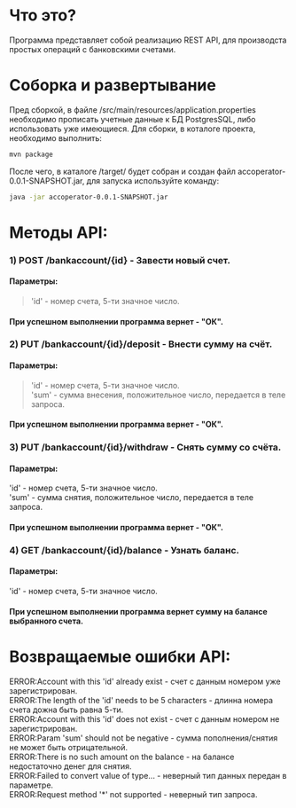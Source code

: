 # Что это?
Программа представляет собой реализацию REST API, для производста простых операций с банковскими счетами.

# Соборка и развертывание
Пред сборкой, в файле /src/main/resources/application.properties необходимо прописать учетные данные к БД PostgresSQL, либо использовать уже имеющиеся.
Для сборки, в коталоге проекта, необходимо выполнить:
```bash
mvn package
```
После чего, в каталоге /target/ будет собран и создан файл accoperator-0.0.1-SNAPSHOT.jar, для запуска используйте команду:
```bash
java -jar accoperator-0.0.1-SNAPSHOT.jar
```

# Методы API:
### 1) POST /bankaccount/{id} - Завести новый счет.  
  #### Параметры:  
  >'id' - номер счета, 5-ти значное число.  
  #### При успешном выполнении программа вернет - "ОК".  
  
### 2) PUT /bankaccount/{id}/deposit - Внести сумму на счёт.  
  #### Параметры:  
   >'id' - номер счета, 5-ти значное число.  
   >'sum' - сумма внесения, положительное число, передается в теле запроса.  
  #### При успешном выполнении программа вернет - "ОК".  
  
### 3) PUT /bankaccount/{id}/withdraw - Снять сумму со счёта.  
  #### Параметры:  
  'id' - номер счета, 5-ти значное число.  
  'sum' - сумма снятия, положительное число, передается в теле запроса. 
  #### При успешном выполнении программа вернет - "ОК".  
  
### 4) GET /bankaccount/{id}/balance - Узнать баланс.  
  #### Параметры:  
  'id' - номер счета, 5-ти значное число.  
  #### При успешном выполнении программа вернет сумму на балансе выбранного счета.  
  
  # Возвращаемые ошибки API:
  ERROR:Account with this 'id' already exist - счет с данным номером уже зарегистрирован.  
  ERROR:The length of the 'id' needs to be 5 characters - длинна номера счета дожна быть равна 5-ти.  
  ERROR:Account with this 'id' does not exist - счет с данным номером не зарегистрирован.  
  ERROR:Param 'sum' should not be negative - сумма пополнения/снятия не может быть отрицательной.  
  ERROR:There is no such amount on the balance - на балансе недостаточно денег для снятия.  
  ERROR:Failed to convert value of type... - неверный тип данных передан в параметре.  
  ERROR:Request method '*' not supported - неверный тип запроса.  
